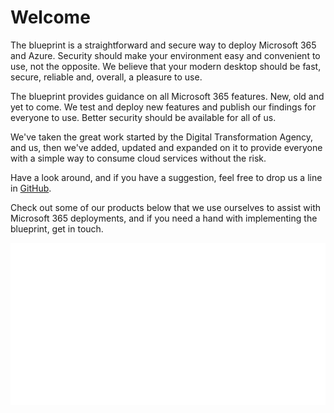 <!-- ---
title: Home
hide:
 - navigation
 - toc
--- -->

# Welcome

The blueprint is a straightforward and secure way to deploy Microsoft 365 and Azure. Security should make your environment easy and convenient to use, not the opposite. We believe that your modern desktop should be fast, secure, reliable and, overall, a pleasure to use. 

The blueprint provides guidance on all Microsoft 365 features. New, old and yet to come. We test and deploy new features and publish our findings for everyone to use. Better security should be available for all of us.

We've taken the great work started by the Digital Transformation Agency, and us, then we've added, updated and expanded on it to provide everyone with a simple way to consume cloud services without the risk.

Have a look around, and if you have a suggestion, feel free to drop us a line in [GitHub](https://github.com/oobecomau/theblueprint).

Check out some of our products below that we use ourselves to assist with Microsoft 365 deployments, and if you need a hand with implementing the blueprint, get in touch.

[![Powered by oobe](img/oobe-a-Fujitsu-company-Primary-Logo-White-RGB.svg)](https://www.oobe.com.au)
